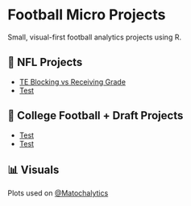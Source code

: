 # Football Micro Projects

Small, visual-first football analytics projects using R.

## 📂 NFL Projects
- [TE Blocking vs Receiving Grade](nfl/te_blocking_vs_receiving_grade.R)
- [Test](nfl/wr_separation_vs_target_share.R)

## 📂 College Football + Draft Projects
- [Test](college/2024_p5_qbs_epa_vs_ayards.R)
- [Test](college/freshman_rb_performance_trends.R)

## 📊 Visuals
Plots used on [@Matochalytics](https://twitter.com/Matochalytics)